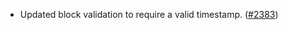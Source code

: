 - Updated block validation to require a valid timestamp.
  ([\#2383](https://github.com/anoma/namada/pull/2383))